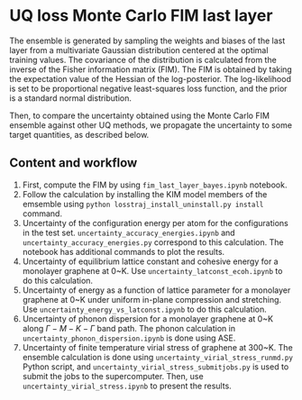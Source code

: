 # UQ loss Monte Carlo FIM last layer

The ensemble is generated by sampling the weights and biases of the last layer from a multivariate Gaussian distribution centered at the optimal training values.
The covariance of the distribution is calculated from the inverse of the Fisher information matrix (FIM).
The FIM is obtained by taking the expectation value of the Hessian of the log-posterior.
The log-likelihood is set to be proportional negative least-squares loss function, and the prior is a standard normal distribution.

Then, to compare the uncertainty obtained using the Monte Carlo FIM ensemble against other UQ methods, we propagate the uncertainty to some target quantities, as described below.


## Content and workflow

1. First, compute the FIM by using `fim_last_layer_bayes.ipynb` notebook.
2. Follow the calculation by installing the KIM model members of the emsemble using `python losstraj_install_uninstall.py install` command.
3. Uncertainty of the configuration energy per atom for the configurations in the test set.
   `uncertainty_accuracy_energies.ipynb` and `uncertainty_accuracy_energies.py` correspond to this calculation.
   The notebook has additional commands to plot the results.
4. Uncertainty of equilibrium lattice constant and cohesive energy for a monolayer graphene at 0~K.
   Use `uncertainty_latconst_ecoh.ipynb` to do this calculation.
5. Uncertainty of energy as a function of lattice parameter for a monolayer graphene at 0~K under uniform in-plane compression and stretching.
   Use `uncertainty_energy_vs_latconst.ipynb` to do this calculation.
6. Uncertainty of phonon dispersion for a monolayer graphene at 0~K along $\Gamma - M - K - \Gamma$ band path.
   The phonon calculation in `uncertainty_phonon_dispersion.ipynb` is done using ASE.
7. Uncertainty of finite temperature virial stress of graphene at 300~K.
   The ensemble calculation is done using `uncertainty_virial_stress_runmd.py` Python script, and `uncertainty_virial_stress_submitjobs.py` is used to submit the jobs to the supercomputer.
   Then, use `uncertainty_virial_stress.ipynb` to present the results.
